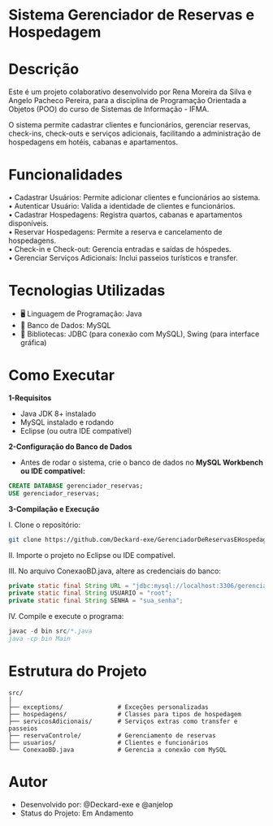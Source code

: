 # Sistema Gerenciador de Reservas e Hospedagem

# Descrição
Este é um projeto colaborativo desenvolvido por Rena Moreira da Silva e Angelo Pacheco Pereira, para a disciplina de Programação Orientada a Objetos (POO) do curso de Sistemas de Informação - IFMA.

O sistema permite cadastrar clientes e funcionários, gerenciar reservas, check-ins, check-outs e serviços adicionais, facilitando a administração de hospedagens em hotéis, cabanas e apartamentos.

# Funcionalidades 
• Cadastrar Usuários: Permite adicionar clientes e funcionários ao sistema.  
• Autenticar Usuário: Valida a identidade de clientes e funcionários.  
• Cadastrar Hospedagens: Registra quartos, cabanas e apartamentos disponíveis.  
• Reservar Hospedagens: Permite a reserva e cancelamento de hospedagens.  
• Check-in e Check-out: Gerencia entradas e saídas de hóspedes.  
• Gerenciar Serviços Adicionais: Inclui passeios turísticos e transfer.

# Tecnologias Utilizadas
* 🖥️ Linguagem de Programação: Java
* 📂 Banco de Dados: MySQL
* 🔗 Bibliotecas: JDBC (para conexão com MySQL), Swing (para interface gráfica)

# Como Executar

**1-Requisitos**

- Java JDK 8+ instalado
- MySQL instalado e rodando
- Eclipse (ou outra IDE compatível)

**2-Configuração do Banco de Dados**

* Antes de rodar o sistema, crie o banco de dados no **MySQL Workbench ou IDE compatível:**
  
```sql 
CREATE DATABASE gerenciador_reservas;
USE gerenciador_reservas;
```

**3-Compilação e Execução**

I. Clone o repositório:

```Bash
git clone https://github.com/Deckard-exe/GerenciadorDeReservasEHospedagem.git
```

II. Importe o projeto no Eclipse ou IDE compatível.

III. No arquivo ConexaoBD.java, altere as credenciais do banco:
 ```Java
private static final String URL = "jdbc:mysql://localhost:3306/gerenciador_reservas";
private static final String USUARIO = "root"; 
private static final String SENHA = "sua_senha";
```

IV. Compile e execute o programa:
```Java
javac -d bin src/*.java
java -cp bin Main
```

# Estrutura do Projeto
```PlainText
src/
│
├── exceptions/               # Exceções personalizadas
├── hospedagens/              # Classes para tipos de hospedagem
├── servicosAdicionais/       # Serviços extras como transfer e passeios
├── reservaControle/          # Gerenciamento de reservas
├── usuarios/                 # Clientes e funcionários
└── ConexaoBD.java            # Gerencia a conexão com MySQL
```

# Autor
- Desenvolvido por: @Deckard-exe e @anjelop
- Status do Projeto: Em Andamento 
